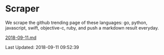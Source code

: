 # Scraper

We scrape the github trending page of these languages: go, python, javascript, swift, objective-c, ruby, and push a markdown result everyday.

[2018-09-11.md](https://github.com/henson/Scraper/blob/master/2018-09-11.md)

Last Updated: 2018-09-11 09:52:39